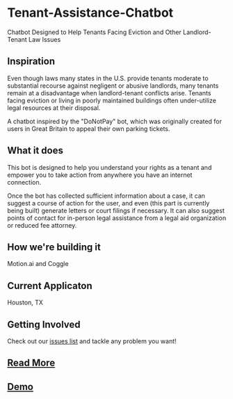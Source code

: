 # Tenant-Assistance-Chatbot
Chatbot Designed to Help Tenants Facing Eviction and Other Landlord-Tenant Law Issues

## Inspiration
Even though laws many states in the U.S. provide tenants moderate to substantial recourse against negligent or abusive landlords, many tenants remain at a disadvantage when landlord-tenant conflicts arise. Tenants facing eviction or living in poorly maintained buildings often under-utilize legal resources at their disposal.

A chatbot inspired by the "DoNotPay" bot, which was originally created for users in Great Britain to appeal their own parking tickets.

## What it does
This bot is designed to help you understand your rights as a tenant and empower you to take action from anywhere you have an internet connection.

Once the bot has collected sufficient information about a case, it can suggest a course of action for the user, and even (this part is currently being built) generate letters or court filings if necessary. It can also suggest points of contact for in-person legal assistance from a legal aid organization or reduced fee attorney.

## How we're building it
Motion.ai and Coggle

## Current Applicaton 
Houston, TX

## Getting Involved
Check out our [issues list](https://github.com/kaiservonarctic/Tenant-Assistance-Chatbot/issues) and tackle any problem you want! 

## [Read More](https://github.com/kaiservonarctic/Tenant-Assistance-Chatbot/wiki)

## [Demo](https://glitchcosmonaut.github.io/Houston-Eviction-Fighter/)
